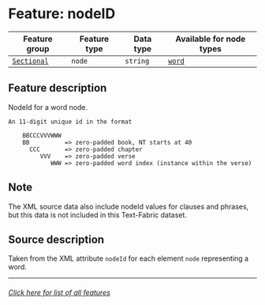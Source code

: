 # Feature: nodeID

Feature group | Feature type | Data type | Available for node types
---  | --- | --- | ---
[`Sectional`](home.md#sectional-features) | `node` | `string`  | [`word`](wordnodefeatures.md#readme)

## Feature description 

NodeId for a word node.

```
An 11-digit unique id in the format

    BBCCCVVVWWW
    BB          => zero-padded book, NT starts at 40
      CCC       => zero-padded chapter
         VVV    => zero-padded verse
            WWW => zero-padded word index (instance within the verse)
```
## Note

The XML source data also include nodeId values for clauses and phrases, but this data is not included in this Text-Fabric dataset. 

## Source description

Taken from the XML attribute `nodeId` for each element `node` representing a word.

---
###### [Click here for list of all features](home.md#readme)
